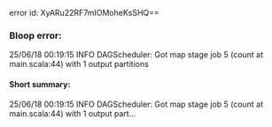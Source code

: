 error id: XyARu22RF7mIOMoheKsSHQ==
### Bloop error:

25/06/18 00:19:15 INFO DAGScheduler: Got map stage job 5 (count at main.scala:44) with 1 output partitions
#### Short summary: 

25/06/18 00:19:15 INFO DAGScheduler: Got map stage job 5 (count at main.scala:44) with 1 output part...